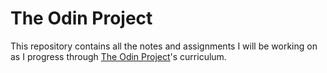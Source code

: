 # The Odin Project

This repository contains all the notes and assignments I will be working on as I progress through [The Odin Project](www.theodinproject.com)'s curriculum.
